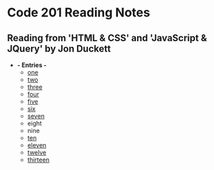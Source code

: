 # Code 201 Reading Notes

## Reading from 'HTML & CSS' and 'JavaScript & JQuery' by Jon Duckett

- **- Entries -**
  - [one](class-01.md)
  - [two](class-02.md)
  - [three](class-03.md)
  - [four](class-04.md)
  - [five](class-05.md)
  - [six](class-06.md)
  - [seven](class-07.md)
  - eight
  - nine
  - [ten](class-10.md)
  - [eleven](class-11.md)
  - [twelve](class-12.md)
  - [thirteen](class-13.md)
  